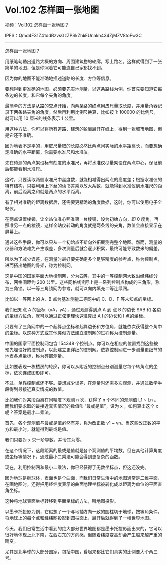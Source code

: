 # Vol.102 怎样画一张地图

视频：[Vol.102 怎样画一张地图？](http://dweb.link/ipfs/QmcpCpJ48PRTNaKuztBDBva82NUP7YmK6cBM3iAvRDAWTZ/Vol.102%20%E6%80%8E%E6%A0%B7%E7%94%BB%E4%B8%80%E5%BC%A0%E5%9C%B0%E5%9B%BE%EF%BC%9F.mp4)

IPFS：Qmd4F31Z41ddBzvsGzZPSkZhbEUnakh434ZjMZV8toFw3C

---

怎样画一张地图？

用纸笔勾勒出道路大概的方向、周围建筑物的轮廓，写上路名。这样就得到了一张简单的地图，但是你照着它可能连自己家都找不到。

因为你的地图不能准确地描述道路的长度、方位等信息。

要想得到更准确的地图，必须要先实地测量，以这条路线为例，你首先要知道它每条边的长度，和它每个夹角的角度。

最简单的方法是从路的交点开始，向两条路的终点用皮尺量取长度，并用量角器记录下两条路夹角的角度。然后再利用比例尺换算，比如按 1: 100000 的比例尺，就可以用 10 厘米的线条表示 1 公里。

用这种方法，你可以将所有道路、建筑的轮廓展开在纸上，得到一张城市地图，但是它还不准确。

因为地表不是平的，用皮尺量取的长度必然比两点间实际的水平距离长，而要想确定准确的水平距离，你需要水准尺和水准仪。

先在待测的两点架设标有刻度的水准尺，再将水准仪尽量架设在两点中心，保证前后都能看到水准尺。

这时，只要读取两侧水准尺中丝度数，就能相减得出两点的高度差；根据水准仪的特有结构，只要利用上下丝的读书差乘以放大系数，就能得到水准仪到水准尺的距离，前后距离之和就是两点的水平距离。

有了相对准确的距离数据后，还需要更精确的角度数据，这时，你可以使用电子全站仪。

在两点设置棱镜，让全站仪准心照准第一台棱镜，设为初始方向，即 0 度角，再照准另一点的棱镜，这样全站仪转动的角度就是两条线的夹角，数值会直接显示在屏幕上。

通过这些手段，你可以只从一个初始点不断向外拓展测完整个地图。然而，测量的仪器和方法难免产生误差，多次测量后就会逐步积累，最终可能导致数米的偏差。

所以为了减少误差，在测量时最好要先确定多个足够精度的参考点，称为控制点，进而搭出地图的骨架，称为控制网。

这是中国的国家平面大地控制网，分为四等，其中的一等控制网大致沿经纬线分布，网格间距约 200 公里。这些网格线实际上是一系列控制点构成的三角形，称为三角锁。以一等三角锁网为参考，就可以向内填充二等连续网。

比如以一等网上的 A、B 点为基准测量二等网中的 C、D、F 等未知点的坐标。

我们已知点 A 的坐标（xA，yA），通过观测得到点 A 到 点 B 的边长 SAB 和 各边的坐标方位角，就可以通过正弦定理快速推算出 A I 的边长和 I 点的坐标。

只要有了三角网中的一个起算点坐标和起算边长和方位角，就能依次获得整个角中的坐标。以这种方式或其他类似方法建立控制网的过程称为控制测量。

中国的国家平面控制网包含 154348 个控制点。你可以在相应的位置找到这些被预先埋设好的控制点，以此建立更详细的控制网。依靠控制网进一步测量更细节的地表各点坐标，称为碎部测量。

比如要表现一栋楼房的轮廓，你可以从附近的控制点分别测量它每个转角点的坐标，依次连成图形即可。

不过，单靠控制点还不够。要想减少误差，在测量时还需多次观测，并通过数学手段得到最接近真实情况的数值。

比如我们对某段距离在同精度下观测 n 次，获得了 n 个不同的观测值 L1 ~ Ln 。而我们要求取的最接近真实情况的数值叫 “最或是值”，设为 x ，如何算出这个 x 呢？答案是最小二乘法。

首先，各个观测值与最或是值必然有差，称为改正数 v1 ~ vn。当这些改正数的平方和最小时，就能得到最或是值。

我们只要对 x 求一阶导数，并令其为零。

在这个情况下，这段距离的最或是值就是各个观测值的平均数。但在其他计算角度或坐标等情况下，通过最小二乘法可能会得到更复杂的函数。

现在，利用控制网和最小二乘法，你已经获得了无数坐标点，但这还没完。

因为地球是椭球体，表面也是个曲面，而我们日常生活中的地图通常是二维平面，在画地图时，还得把用经纬度表示的曲面地理坐标被转化成以距离为单位的平面直角坐标。

这种将地球表面坐标转移到平面坐标的方法，叫地图投影。

以墨卡托投影为例，它假想了一个与地轴方向一致的圆柱切于地球，按等角条件，将地球上的每个点和经纬网投影到圆柱面上，展开后就得到了一幅世界地图。

今天，我们日常生活中看到的绝大部分世界地图都是墨卡托投影画出来的，它可以很好地体现上北下南，左西右东的方向感，但随着纬度变高却会产生越来越严重的畸变。

尤其是北半球的大部分国家，包括中国，看起来都比它们真实的比例要大个两三号。
